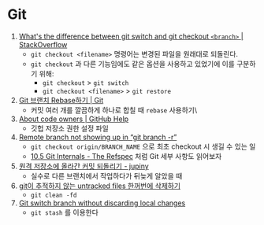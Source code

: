 # Git

1. [What's the difference between git switch and git checkout `<branch>` | StackOverflow](https://stackoverflow.com/questions/57265785/whats-the-difference-between-git-switch-and-git-checkout-branch)
   - `git checkout <filename>` 명령어는 변경된 파일을 원래대로 되돌린다.
   - `git checkout` 과 다른 기능임에도 같은 옵션을 사용하고 있었기에 이를 구분하기 위해:
     - `git checkout` > `git switch`
     - `git checkout <filename>` > `git restore`
2. [Git 브랜치 Rebase하기 | Git](https://git-scm.com/book/ko/v1/Git-%EB%B8%8C%EB%9E%9C%EC%B9%98-Rebase%ED%95%98%EA%B8%B0)
   - 커밋 여러 개를 깔끔하게 하나로 합칠 때 `rebase` 사용하기\
3. [About code owners | GitHub Help](https://help.github.com/en/articles/about-code-owners)
   - 깃헙 저장소 권한 설정 파일
4. [Remote branch not showing up in “git branch -r”](https://stackoverflow.com/questions/12319968/remote-branch-not-showing-up-in-git-branch-r)
   - `git checkout origin/BRANCH_NAME` 으로 최초 checkout 시 생길 수 있는 일
   - [10.5 Git Internals - The Refspec](https://git-scm.com/book/en/v2/Git-Internals-The-Refspec) 처럼 Git 세부 사항도 읽어보자
5. [원격 저장소에 올라간 커밋 되돌리기 - jupiny](https://jupiny.com/2019/03/19/revert-commits-in-remote-repository/)
   - 실수로 다른 브랜치에서 작업하다가 뒤늦게 알았을 때
6. [git이 추적하지 않는 untracked files 한꺼번에 삭제하기](https://blog.outsider.ne.kr/1164)
   - `git clean -fd`
7. [Git switch branch without discarding local changes](https://stackoverflow.com/questions/22082307/git-switch-branch-without-discarding-local-changes)
   - `git stash` 를 이용한다

